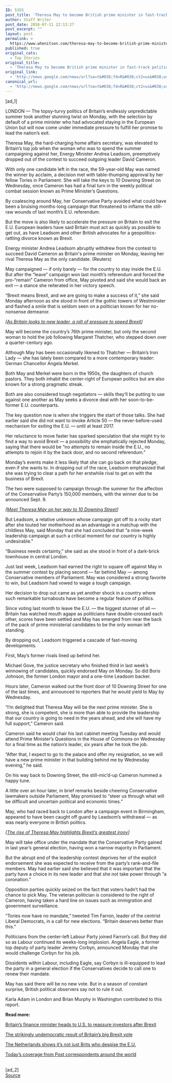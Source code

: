 ```yaml
---
ID: 5355
post_title: 'Theresa May to become British prime minister in fast-track political transition &#8211; Washington Post'
author: Staff Writer
post_date: 2016-07-11 22:13:27
post_excerpt: ""
layout: post
permalink: >
  https://www.whenitson.com/theresa-may-to-become-british-prime-minister-in-fast-track-political-transition-washington-post/
published: true
original_cats:
  - Top Stories
original_title:
  - 'Theresa May to become British prime minister in fast-track political transition - Washington Post'
original_link:
  - 'http://news.google.com/news/url?sa=t&#038;fd=R&#038;ct2=us&#038;usg=AFQjCNG2vzLDXRATSdllOhPxBAblReWPyQ&#038;clid=c3a7d30bb8a4878e06b80cf16b898331&#038;cid=52779155409766&#038;ei=YBmEV-DNL8SehAHw5KGoDw&#038;url=https://www.washingtonpost.com/world/andrea-leadsom-quits-race-for-british-prime-minister-clearing-way-for-theresa-may/2016/07/11/3b7259df-fe04-4f92-93a0-27ffeb3a835b_story.html'
canonical_url:
  - 'http://news.google.com/news/url?sa=t&#038;fd=R&#038;ct2=us&#038;usg=AFQjCNG2vzLDXRATSdllOhPxBAblReWPyQ&#038;clid=c3a7d30bb8a4878e06b80cf16b898331&#038;cid=52779155409766&#038;ei=YBmEV-DNL8SehAHw5KGoDw&#038;url=https://www.washingtonpost.com/world/andrea-leadsom-quits-race-for-british-prime-minister-clearing-way-for-theresa-may/2016/07/11/3b7259df-fe04-4f92-93a0-27ffeb3a835b_story.html'
---
```

 [ad_1]
<br><div id=""><p> <span class="dateline">LONDON —</span> The topsy-turvy politics of Britain’s endlessly unpredictable summer took another stunning twist on Monday, with the selection by default of a prime minister who had advocated staying in the European Union but will now come under immediate pressure to fulfill her promise to lead the nation’s exit.</p> <p>Theresa May, the hard-charging home affairs secretary, was elevated to Britain’s top job when the woman who was to spend the summer campaigning against her, Energy Minister Andrea Leadsom, preemptively dropped out of the contest to succeed outgoing leader David Cameron.</p> <p>With only one candidate left in the race, the 59-year-old May was named the winner by acclaim, a decision met with table-thumping approval by her fellow Tories in Parliament. She will take the keys to 10 Downing Street on Wednesday, once Cameron has had a final turn in the weekly political combat session known as Prime Minister’s Questions.</p> <p>By coalescing around May, her Conservative Party avoided what could have been a bruising months-long campaign that threatened to inflame the still-raw wounds of last month’s E.U. referendum.</p> <p>But the move is also likely to accelerate the pressure on Britain to exit the E.U. European leaders have said Britain must act as quickly as possible to get out, as have Leadsom and other British advocates for a geopolitics-rattling divorce known as Brexit.</p><div class="inline-content inline-video" readability="34">  <p> <span class="pb-caption">Energy minister Andrea Leadsom abruptly withdrew from the contest to succeed David Cameron as Britain's prime minister on Monday, leaving her rival Theresa May as the only candidate. (Reuters)</span> </p> </div> <p>May campaigned — if only barely — for the country to stay inside the E.U. But after the “leave” campaign won last month’s referendum and forced the pro-“remain” Cameron from office, May pivoted and said she would back an exit — a stance she reiterated in her victory speech.</p> <p>“Brexit means Brexit, and we are going to make a success of it,” she said Monday afternoon as she stood in front of the gothic towers of Westminster and flashed a smile that is seldom seen on a politician known for her no-nonsense demeanor.</p> <p> <i>[<a href="https://www.washingtonpost.com/world/as-britain-looks-to-new-leader-a-jolt-of-pressure-to-speed-brexit/2016/07/11/0885dc02-4764-11e6-ae8d-93aef685158e_story.html">As Britain looks to new leader, a jolt of pressure to speed Brexit</a>]</i> </p> <p>May will become the country’s 76th prime minister, but only the second woman to hold the job following Margaret Thatcher, who stepped down over a quarter-century ago.</p> <p>Although May has been occasionally likened to Thatcher — Britain’s Iron Lady — she has lately been compared to a more contemporary leader: German Chancellor Angela Merkel.</p> <p>Both May and Merkel were born in the 1950s, the daughters of church pastors. They both inhabit the center-right of European politics but are also known for a strong pragmatic streak.</p> <p>Both are also considered tough negotiators — skills they’ll be putting to use against one another as May seeks a divorce deal with her soon-to-be-former E.U. counterparts.</p> <p>The key question now is when she triggers the start of those talks. She had earlier said she did not want to invoke Article 50 — the never-before-used mechanism for exiting the E.U. — until at least 2017.</p> <p>Her reluctance to move faster has sparked speculation that she might try to find a way to avoid Brexit — a possibility she emphatically rejected Monday, saying that there would be “no attempts to remain inside the E.U., no attempts to rejoin it by the back door, and no second referendum.”</p> <p>Monday’s events make it less likely that she can go back on that pledge, even if she wants to. In dropping out of the race, Leadsom emphasized that she was trying to clear a path for her erstwhile rival to get on with the business of Brexit.</p> <p>The two were supposed to campaign through the summer for the affection of the Conservative Party’s 150,000 members, with the winner due to be announced Sept. 9.</p> <p> <i>[<a href="https://www.washingtonpost.com/news/worldviews/wp/2016/06/30/meet-theresa-may-the-british-politician-who-could-be-the-next-margaret-thatcher/">Meet Theresa May on her way to 10 Downing Street</a>]</i> </p> <p>But Leadsom, a relative unknown whose campaign got off to a rocky start after she touted her motherhood as an advantage in a matchup with the childless May, said Monday that she had concluded that “a nine-week leadership campaign at such a critical moment for our country is highly undesirable.”</p> <p>“Business needs certainty,” she said as she stood in front of a dark-brick townhouse in central London.</p> <p>Just last week, Leadsom had earned the right to square off against May in the summer contest by placing second — far behind May — among Conservative members of Parliament. May was considered a strong favorite to win, but Leadsom had vowed to wage a tough campaign.</p> <p>Her decision to drop out came as yet another shock in a country where such remarkable turnabouts have become a regular feature of politics.</p> <p>Since voting last month to leave the E.U. — the biggest stunner of all — Britain has watched mouth agape as politicians have double-crossed each other, scores have been settled and May has emerged from near the back of the pack of prime ministerial candidates to be the only woman left standing.</p> <p>By dropping out, Leadsom triggered a cascade of fast-moving developments.</p> <p>First, May’s former rivals lined up behind her.</p> <p>Michael Gove, the justice secretary who finished third in last week’s winnowing of candidates, quickly endorsed May on Monday. So did Boris Johnson, the former London mayor and a one-time Leadsom backer.</p> <p>Hours later, Cameron walked out the front door of 10 Downing Street for one of the last times, and announced to reporters that he would yield to May by Wednesday.</p> <p>“I’m delighted that Theresa May will be the next prime minister. She is strong, she is competent, she is more than able to provide the leadership that our country is going to need in the years ahead, and she will have my full support,” Cameron said.</p> <p>Cameron said he would chair his last cabinet meeting Tuesday and would attend Prime Minister’s Questions in the House of Commons on Wednesday for a final time as the nation’s leader, six years after he took the job.</p> <p>“After that, I expect to go to the palace and offer my resignation, so we will have a new prime minister in that building behind me by Wednesday evening,” he said.</p> <p>On his way back to Downing Street, the still-mic’d-up Cameron hummed a happy tune.</p> <p>A little over an hour later, in brief remarks beside cheering Conservative lawmakers outside Parliament, May promised to “steer us through what will be difficult and uncertain political and economic times.”</p> <p>May, who had raced back to London after a campaign event in Birmingham, appeared to have been caught off guard by Leadsom’s withdrawal — as was nearly everyone in British politics.</p> <p> <i>[<a href="https://www.washingtonpost.com/news/worldviews/wp/2016/07/08/the-men-who-gave-us-brexit-have-all-destroyed-each-other-in-two-weeks-flat/">The rise of Theresa May highlights Brexit’s greatest irony</a>]</i> </p> <p>May will take office under the mandate that the Conservative Party gained in last year’s general election, having won a narrow majority in Parliament.</p> <p>But the abrupt end of the leadership contest deprives her of the explicit endorsement she was expected to receive from the party’s rank-and-file members. May had earlier said she believed that it was important that the party have a choice in its new leader and that she not take power through “a coronation.”</p> <p>Opposition parties quickly seized on the fact that voters hadn’t had the chance to pick May. The veteran politician is considered to the right of Cameron, having taken a hard line on issues such as immigration and government surveillance.</p> <p>“Tories now have no mandate,” tweeted Tim Farron, leader of the centrist Liberal Democrats, in a call for new elections. “Britain deserves better than this.”</p> <p>Politicians from the center-left Labour Party joined Farron’s call. But they did so as Labour continued its weeks-long implosion. Angela Eagle, a former top deputy of party leader Jeremy Corbyn, announced Monday that she would challenge Corbyn for his job.</p> <p>Dissidents within Labour, including Eagle, say Corbyn is ill-equipped to lead the party in a general election if the Conservatives decide to call one to renew their mandate.</p> <p>May has said there will be no new vote. But in a season of constant surprise, British political observers say not to rule it out.</p> <p>Karla Adam in London and Brian Murphy in Washington contributed to this report.</p>  <p channel="wp.com" class="interstitial-link"> <b>Read more:</b> </p> <p channel="wp.com" class="interstitial-link"> <a href="https://www.washingtonpost.com/world/britains-finance-minister-heads-to-us-to-reassure-investors-after-brexit/2016/07/11/07df32aa-1267-480b-9283-963bbcc0fa09_story.html" shape="rect">Britain’s finance minister heads to U.S. to reassure investors after Brexit</a> </p> <p channel="wp.com" class="interstitial-link"> <a href="https://www.washingtonpost.com/news/worldviews/wp/2016/07/11/the-strikingly-undemocratic-result-of-britains-big-brexit-vote/" shape="rect">The strikingly undemocratic result of Britain’s big Brexit vote</a> </p> <p channel="wp.com" class="interstitial-link"> <a href="https://www.washingtonpost.com/world/europe/the-netherlands-shows-its-not-just-brits-who-despise-the-eu/2016/07/07/8e0ef4e8-421f-11e6-a76d-3550dba926ac_story.html" shape="rect">The Netherlands shows it’s not just Brits who despise the E.U.</a> </p> <p channel="wp.com" class="interstitial-link"> <a href="http://www.washingtonpost.com/world">Today’s coverage from Post correspondents around the world</a> </p> </div>
<br>[ad_2]
<br><a href="http://news.google.com/news/url?sa=t&#038;fd=R&#038;ct2=us&#038;usg=AFQjCNG2vzLDXRATSdllOhPxBAblReWPyQ&#038;clid=c3a7d30bb8a4878e06b80cf16b898331&#038;cid=52779155409766&#038;ei=YBmEV-DNL8SehAHw5KGoDw&#038;url=https://www.washingtonpost.com/world/andrea-leadsom-quits-race-for-british-prime-minister-clearing-way-for-theresa-may/2016/07/11/3b7259df-fe04-4f92-93a0-27ffeb3a835b_story.html">Source </a>